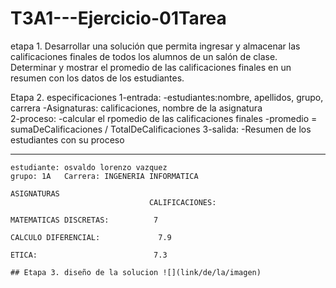 # T3A1---Ejercicio-01Tarea

etapa 1.
Desarrollar una solución que permita ingresar y almacenar las calificaciones finales de todos los alumnos de un salón de clase. Determinar y mostrar el promedio de las calificaciones finales en un resumen con los datos de los estudiantes.


Etapa 2. especificaciones 
1-entrada:
-estudiantes:nombre, apellidos, grupo, carrera 
-Asignaturas: calificaciones, nombre de la asignatura  
2-proceso:
  -calcular el rpomedio de las calificaciones finales 
  -promedio = sumaDeCalificaciones / TotalDeCalificaciones 
  3-salida: 
  -Resumen de los estudiantes con su proceso 
  
  
  --------------------------------------------------------------------
    estudiante: osvaldo lorenzo vazquez 
    grupo: 1A   Carrera: INGENERIA INFORMATICA 
    
    ASIGNATURAS 
                                   CALIFICACIONES:
                                   
    MATEMATICAS DISCRETAS:          7 
    
    CALCULO DIFERENCIAL:             7.9 
    
    ETICA:                          7.3
    
    ## Etapa 3. diseño de la solucion ![](link/de/la/imagen)
    
